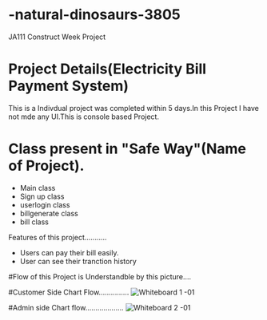 <!-- # -natural-dinosaurs-3805
Electricity Bill payment System
<h1>Safe Way(Electricty Bill Payment System)</h1>
<h3>There are two side of this project Admin side and user side</h3>
<h3>Flow of my Project is Understandable by following picture</h3>
<img src=""
# righteous-hand-1433 -->

# -natural-dinosaurs-3805 

JA111 Construct Week Project

# Project Details(Electricity Bill Payment System)

This is a Indivdual project was completed within 5 days.In this Project I have not mde any UI.This is console based Project.



# Class present in "Safe Way"(Name of Project).

- Main class
- Sign up class
- userlogin class
- billgenerate class
- bill class


Features of this project...........
<ul><li>Users can pay their bill easily.</li>
  <li>User can see their tranction history</li></ul>

#Flow of this Project is Understandble by this picture....

#Customer Side Chart Flow...............
![Whiteboard 1 -01](https://user-images.githubusercontent.com/115460955/229334066-0a88f2d2-6adc-4c9b-b036-0881913e78ff.png)

#Admin side Chart flow...................
![Whiteboard 2 -01](https://user-images.githubusercontent.com/115460955/229334109-47f5ddcf-3b64-4e65-82cb-45bbf7336c74.png)
